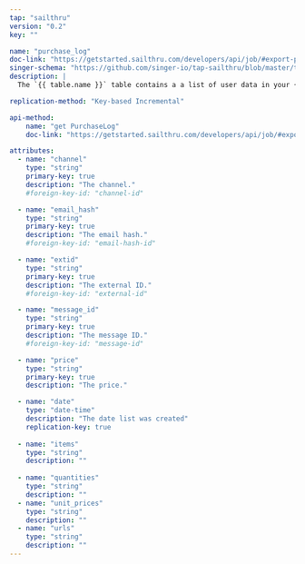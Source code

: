 ```yaml
---
tap: "sailthru"
version: "0.2"
key: ""

name: "purchase_log"
doc-link: "https://getstarted.sailthru.com/developers/api/job/#export-purchase-log"
singer-schema: "https://github.com/singer-io/tap-sailthru/blob/master/tap_sailthru/schemas/purchase_log.json"
description: |
  The `{{ table.name }}` table contains a a list of user data in your {{ integration.display_name }} account.

replication-method: "Key-based Incremental"

api-method:
    name: "get PurchaseLog"
    doc-link: "https://getstarted.sailthru.com/developers/api/job/#export-purchase-log"

attributes:
  - name: "channel"
    type: "string"
    primary-key: true
    description: "The channel."
    #foreign-key-id: "channel-id"

  - name: "email_hash"
    type: "string"
    primary-key: true
    description: "The email hash."
    #foreign-key-id: "email-hash-id"

  - name: "extid"
    type: "string"
    primary-key: true
    description: "The external ID."
    #foreign-key-id: "external-id" 

  - name: "message_id"
    type: "string"
    primary-key: true
    description: "The message ID."
    #foreign-key-id: "message-id"

  - name: "price"
    type: "string"
    primary-key: true
    description: "The price."

  - name: "date"
    type: "date-time"
    description: "The date list was created"
    replication-key: true
 
  - name: "items"
    type: "string"
    description: ""
  
  - name: "quantities"
    type: "string"
    description: ""
  - name: "unit_prices"
    type: "string"
    description: ""
  - name: "urls"
    type: "string"
    description: ""
---
```

